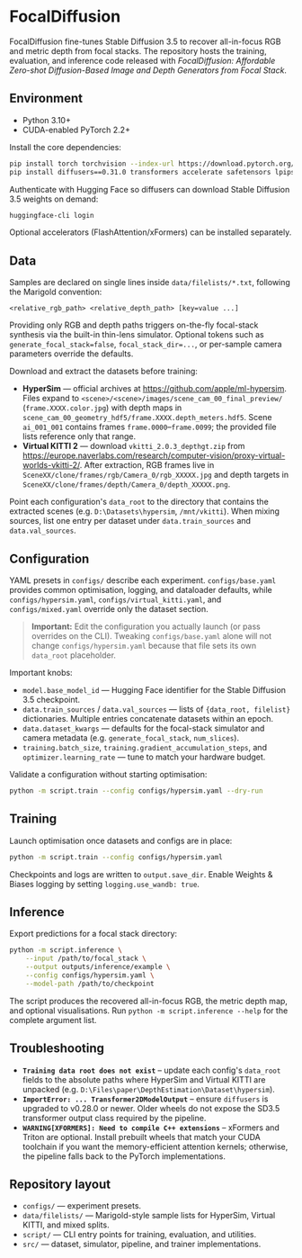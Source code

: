 # FocalDiffusion

FocalDiffusion fine-tunes Stable Diffusion 3.5 to recover all-in-focus RGB and
metric depth from focal stacks. The repository hosts the training, evaluation,
and inference code released with *FocalDiffusion: Affordable Zero-shot
Diffusion-Based Image and Depth Generators from Focal Stack*.

## Environment

- Python 3.10+
- CUDA-enabled PyTorch 2.2+

Install the core dependencies:

```bash
pip install torch torchvision --index-url https://download.pytorch.org/whl/cu121
pip install diffusers==0.31.0 transformers accelerate safetensors lpips einops
```

Authenticate with Hugging Face so diffusers can download Stable Diffusion 3.5
weights on demand:

```bash
huggingface-cli login
```

Optional accelerators (FlashAttention/xFormers) can be installed separately.

## Data

Samples are declared on single lines inside `data/filelists/*.txt`, following the
Marigold convention:

```
<relative_rgb_path> <relative_depth_path> [key=value ...]
```

Providing only RGB and depth paths triggers on-the-fly focal-stack synthesis via
the built-in thin-lens simulator. Optional tokens such as
`generate_focal_stack=false`, `focal_stack_dir=...`, or per-sample camera
parameters override the defaults.

Download and extract the datasets before training:

- **HyperSim** — official archives at <https://github.com/apple/ml-hypersim>.
  Files expand to `<scene>/<scene>/images/scene_cam_00_final_preview/`
  (`frame.XXXX.color.jpg`) with depth maps in
  `scene_cam_00_geometry_hdf5/frame.XXXX.depth_meters.hdf5`. Scene `ai_001_001`
  contains frames `frame.0000`–`frame.0099`; the provided file lists reference
  only that range.
- **Virtual KITTI 2** — download `vkitti_2.0.3_depthgt.zip` from
  <https://europe.naverlabs.com/research/computer-vision/proxy-virtual-worlds-vkitti-2/>.
  After extraction, RGB frames live in
  `SceneXX/clone/frames/rgb/Camera_0/rgb_XXXXX.jpg` and depth targets in
  `SceneXX/clone/frames/depth/Camera_0/depth_XXXXX.png`.

Point each configuration's `data_root` to the directory that contains the
extracted scenes (e.g. `D:\Datasets\hypersim`, `/mnt/vkitti`). When mixing
sources, list one entry per dataset under `data.train_sources` and
`data.val_sources`.

## Configuration

YAML presets in `configs/` describe each experiment. `configs/base.yaml` provides
common optimisation, logging, and dataloader defaults, while
`configs/hypersim.yaml`, `configs/virtual_kitti.yaml`, and `configs/mixed.yaml`
override only the dataset section.

> **Important:** Edit the configuration you actually launch (or pass overrides on
> the CLI). Tweaking `configs/base.yaml` alone will not change
> `configs/hypersim.yaml` because that file sets its own `data_root`
> placeholder.

Important knobs:

- `model.base_model_id` — Hugging Face identifier for the Stable Diffusion 3.5
  checkpoint.
- `data.train_sources` / `data.val_sources` — lists of `{data_root, filelist}`
  dictionaries. Multiple entries concatenate datasets within an epoch.
- `data.dataset_kwargs` — defaults for the focal-stack simulator and camera
  metadata (e.g. `generate_focal_stack`, `num_slices`).
- `training.batch_size`, `training.gradient_accumulation_steps`, and
  `optimizer.learning_rate` — tune to match your hardware budget.

Validate a configuration without starting optimisation:

```bash
python -m script.train --config configs/hypersim.yaml --dry-run
```

## Training

Launch optimisation once datasets and configs are in place:

```bash
python -m script.train --config configs/hypersim.yaml
```

Checkpoints and logs are written to `output.save_dir`. Enable Weights & Biases
logging by setting `logging.use_wandb: true`.

## Inference

Export predictions for a focal stack directory:

```bash
python -m script.inference \
    --input /path/to/focal_stack \
    --output outputs/inference/example \
    --config configs/hypersim.yaml \
    --model-path /path/to/checkpoint
```

The script produces the recovered all-in-focus RGB, the metric depth map, and
optional visualisations. Run `python -m script.inference --help` for the complete
argument list.

## Troubleshooting

- **`Training data root does not exist`** – update each config's `data_root`
  fields to the absolute paths where HyperSim and Virtual KITTI are unpacked
  (e.g. `D:\Files\paper\DepthEstimation\Dataset\hypersim`).
- **`ImportError: ... Transformer2DModelOutput`** – ensure
  `diffusers` is upgraded to v0.28.0 or newer. Older wheels do not expose the
  SD3.5 transformer output class required by the pipeline.
- **`WARNING[XFORMERS]: Need to compile C++ extensions`** – xFormers and
  Triton are optional. Install prebuilt wheels that match your CUDA toolchain if
  you want the memory-efficient attention kernels; otherwise, the pipeline
  falls back to the PyTorch implementations.

## Repository layout

- `configs/` — experiment presets.
- `data/filelists/` — Marigold-style sample lists for HyperSim, Virtual KITTI,
  and mixed splits.
- `script/` — CLI entry points for training, evaluation, and utilities.
- `src/` — dataset, simulator, pipeline, and trainer implementations.
